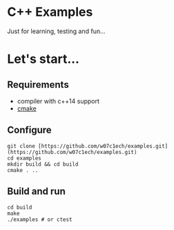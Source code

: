 # C++ Examples
Just for learning, testing and fun...

# Let's start...

## Requirements
* compiler with c++14 support
* [cmake](https://cmake.org)

## Configure

    git clone [https://github.com/w07c1ech/examples.git](https://github.com/w07c1ech/examples.git)
    cd examples
    mkdir build && cd build
    cmake . ..

## Build and run

    cd build
    make
    ./examples # or ctest
